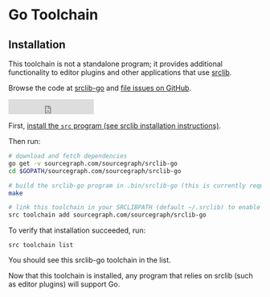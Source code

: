 # Go Toolchain
## Installation

This toolchain is not a standalone program; it provides additional functionality
to editor plugins and other applications that use [srclib](https://srclib.org).

Browse the code at [srclib-go](https://sourcegraph.com/sourcegraph/srclib-go) and [file issues on GitHub](https://github.com/sourcegraph/srclib-go).

<iframe src="http://ghbtns.com/github-btn.html?user=sourcegraph&repo=srclib-go&type=watch&count=true&size=large"
  allowtransparency="true" frameborder="0" scrolling="0" width="170" height="30"></iframe>

First,
[install the `src` program (see srclib installation instructions)](../gettingstarted.md#install-srclib).

Then run:

```bash
# download and fetch dependencies
go get -v sourcegraph.com/sourcegraph/srclib-go
cd $GOPATH/sourcegraph.com/sourcegraph/srclib-go

# build the srclib-go program in .bin/srclib-go (this is currently required by srclib to discover the program)
make

# link this toolchain in your SRCLIBPATH (default ~/.srclib) to enable it
src toolchain add sourcegraph.com/sourcegraph/srclib-go
```

To verify that installation succeeded, run:

```
src toolchain list
```

You should see this srclib-go toolchain in the list.

Now that this toolchain is installed, any program that relies on srclib (such as
editor plugins) will support Go.
